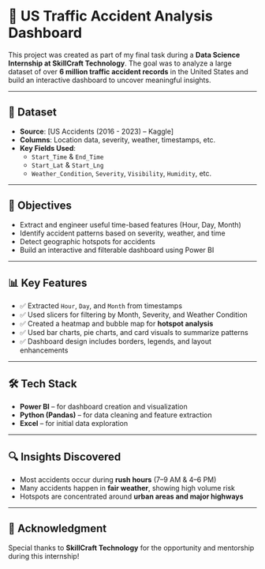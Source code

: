 # 🚗 US Traffic Accident Analysis Dashboard

This project was created as part of my final task during a **Data Science Internship at SkillCraft Technology**. The goal was to analyze a large dataset of over **6 million traffic accident records** in the United States and build an interactive dashboard to uncover meaningful insights.

---

## 📂 Dataset

- **Source**: [US Accidents (2016 - 2023) – Kaggle]
- **Columns**: Location data, severity, weather, timestamps, etc.
- **Key Fields Used**:
  - `Start_Time` & `End_Time`
  - `Start_Lat` & `Start_Lng`
  - `Weather_Condition`, `Severity`, `Visibility`, `Humidity`, etc.

---

## 🎯 Objectives

- Extract and engineer useful time-based features (Hour, Day, Month)
- Identify accident patterns based on severity, weather, and time
- Detect geographic hotspots for accidents
- Build an interactive and filterable dashboard using Power BI

---

## 📊 Key Features

- ✅ Extracted `Hour`, `Day`, and `Month` from timestamps
- ✅ Used slicers for filtering by Month, Severity, and Weather Condition
- ✅ Created a heatmap and bubble map for **hotspot analysis**
- ✅ Used bar charts, pie charts, and card visuals to summarize patterns
- ✅ Dashboard design includes borders, legends, and layout enhancements

---

## 🛠 Tech Stack

- **Power BI** – for dashboard creation and visualization
- **Python (Pandas)** – for data cleaning and feature extraction
- **Excel** – for initial data exploration

---

## 🔍 Insights Discovered

- Most accidents occur during **rush hours** (7–9 AM & 4–6 PM)
- Many accidents happen in **fair weather**, showing high volume risk
- Hotspots are concentrated around **urban areas and major highways**

---

## 🙌 Acknowledgment

Special thanks to **SkillCraft Technology** for the opportunity and mentorship during this internship!


